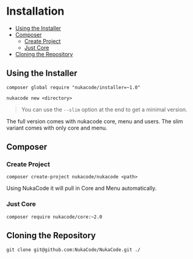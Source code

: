 # Installation

- [Using the Installer](#using-installer)
- [Composer](#composer)
    - [Create Project](#create-project)
    - [Just Core](#just-core)
- [Cloning the Repository](#cloning-repository)

<a name="using-installer"></a>
## Using the Installer
`composer global require "nukacode/installer=~1.0"`

`nukacode new <directory>`

> You can use the ``--slim`` option at the end to get a minimal version.

The full version comes with nukacode core, menu and users.  The slim variant comes with only core and menu.

<a name="composer"></a>
## Composer
<a name="create-project"></a>
### Create Project
`composer create-project nukacode/nukacode <path>`

Using NukaCode it will pull in Core and Menu automatically.

<a name="just-core"></a>
### Just Core
`composer require nukacode/core:~2.0`

<a name="cloning-repository"></a>
## Cloning the Repository
`git clone git@github.com:NukaCode/NukaCode.git ./`
